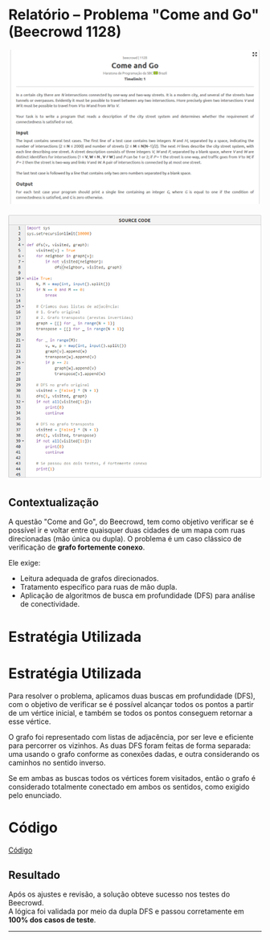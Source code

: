 # Relatório – Problema "Come and Go" (Beecrowd 1128)

![questao_comeandgo](../../assets/lista1/come_1128/comeandgo.png)

![codigo_comeandgo](../../assets/lista1/come_1128/codigo-comeandgo.png)

## Contextualização

A questão "Come and Go", do Beecrowd, tem como objetivo verificar se é possível ir e voltar entre quaisquer duas cidades de um mapa com ruas direcionadas (mão única ou dupla). O problema é um caso clássico de verificação de **grafo fortemente conexo**.

Ele exige:
- Leitura adequada de grafos direcionados.
- Tratamento específico para ruas de mão dupla.
- Aplicação de algoritmos de busca em profundidade (DFS) para análise de conectividade.

# Estratégia Utilizada

# Estratégia Utilizada

Para resolver o problema, aplicamos duas buscas em profundidade (DFS), com o objetivo de verificar se é possível alcançar todos os pontos a partir de um vértice inicial, e também se todos os pontos conseguem retornar a esse vértice.

O grafo foi representado com listas de adjacência, por ser leve e eficiente para percorrer os vizinhos. As duas DFS foram feitas de forma separada: uma usando o grafo conforme as conexões dadas, e outra considerando os caminhos no sentido inverso.

Se em ambas as buscas todos os vértices forem visitados, então o grafo é considerado totalmente conectado em ambos os sentidos, como exigido pelo enunciado.



# Código

[Código](1128-comeandgo.py)

## Resultado

Após os ajustes e revisão, a solução obteve sucesso nos testes do Beecrowd.  
A lógica foi validada por meio da dupla DFS e passou corretamente em **100% dos casos de teste**.

---
